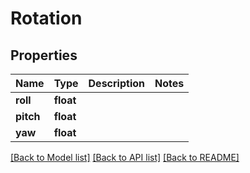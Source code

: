 # Rotation

## Properties
Name | Type | Description | Notes
------------ | ------------- | ------------- | -------------
**roll** | **float** |  | 
**pitch** | **float** |  | 
**yaw** | **float** |  | 

[[Back to Model list]](../README.md#documentation-for-models) [[Back to API list]](../README.md#documentation-for-api-endpoints) [[Back to README]](../README.md)


